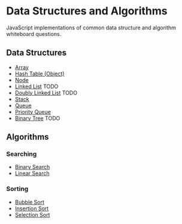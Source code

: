 # Data Structures and Algorithms

JavaScript implementations of common data structure and algorithm whiteboard questions.

## Data Structures

- [Array](src/data-structures/array.js)
- [Hash Table (Object)](src/data-structures/hash-table.js)
- [Node](src/data-structures/node.js)
- [Linked List](src/data-structures/linked-list.js) TODO
- [Doubly Linked List](src/data-structures/doubly-linked-list.js) TODO
- [Stack](src/data-structures/stack/stack.js)
- [Queue](src/data-structures/queue.js)
- [Priority Queue](src/data-structures/priority-queue.js)
- [Binary Tree](src/data-structures/binary-tree.js) TODO


## Algorithms

### Searching

- [Binary Search](src/algorithms/search/binary-search.js)
- [Linear Search](src/algorithms/search/linear-search.js)

### Sorting

- [Bubble Sort](src/algorithms/sort/bubble-sort.js)
- [Insertion Sort](src/algorithms/sort/insertion-sort.js)
- [Selection Sort](src/algorithms/sort/selection-sort.js)
